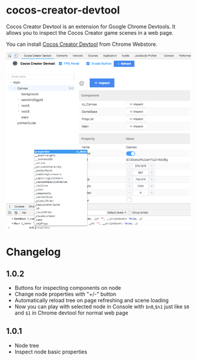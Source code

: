 # cocos-creator-devtool
Cocos Creator Devtool is an extension for Google Chrome Devtools. 
It allows you to inspect the Cocos Creator game scenes in a web page.

You can install [Cocos Creator Devtool](https://chrome.google.com/webstore/detail/cocos-creator-devtool/cnmkiolbnmjlhdkabcgobbgdomhhdnho)
from Chrome Webstore.

![Screenshot](screenshot.png)


# Changelog

## 1.0.2
- Buttons for inspecting components on node
- Change node properties with "+/-" button
- Automatically reload tree on page refreshing and scene loading
- Now you can play with selected node in Console with `$n0`,`$n1` just like `$0` and `$1` in Chrome devtool for normal web page

## 1.0.1
- Node tree
- Inspect node basic properties
